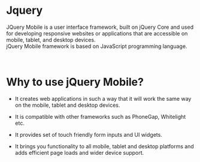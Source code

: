 # Jquery 
JQuery Mobile is a user interface framework, built on jQuery Core and used for developing responsive websites or applications that are accessible on mobile, tablet, and desktop devices. 
<br>
jQuery Mobile framework is based on JavaScript programming language. 

<br>
<h1> Why to use jQuery Mobile? </h1>

- It creates web applications in such a way that it will work the same way on the mobile, tablet and desktop devices.

- It is compatible with other frameworks such as PhoneGap, Whitelight etc.

- It provides set of touch friendly form inputs and UI widgets.

- It brings you functionality to all mobile, tablet and desktop platforms and adds efficient page loads and wider device support.

